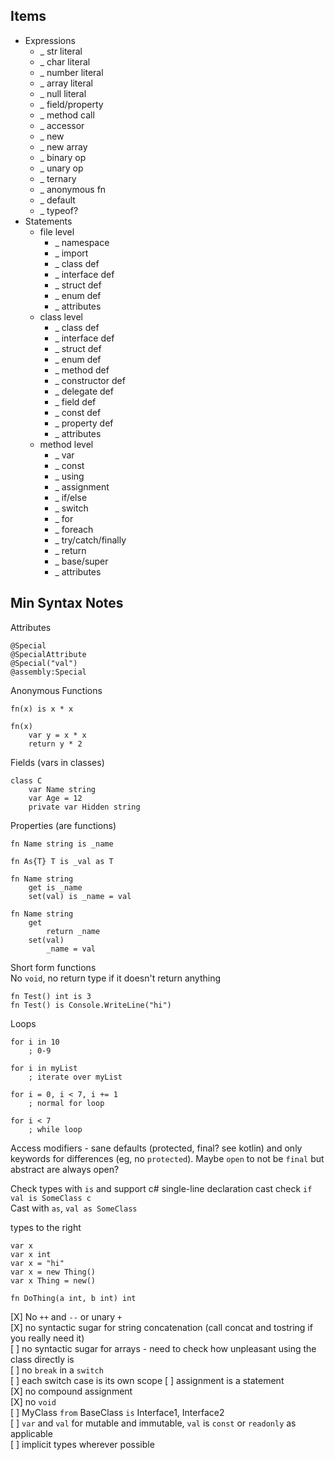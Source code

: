 ## Items

* Expressions
    * _ str literal
    * _ char literal
    * _ number literal
    * _ array literal
    * _ null literal
    * _ field/property
    * _ method call
    * _ accessor
    * _ new
    * _ new array
    * _ binary op
    * _ unary op
    * _ ternary
    * _ anonymous fn
    * _ default
    * _ typeof?
* Statements
    * file level
        * _ namespace
        * _ import
        * _ class def
        * _ interface def
        * _ struct def
        * _ enum def
        * _ attributes
    * class level
        * _ class def
        * _ interface def
        * _ struct def
        * _ enum def
        * _ method def
        * _ constructor def
        * _ delegate def
        * _ field def
        * _ const def
        * _ property def
        * _ attributes
    * method level
        * _ var
        * _ const
        * _ using
        * _ assignment
        * _ if/else
        * _ switch
        * _ for
        * _ foreach
        * _ try/catch/finally
        * _ return
        * _ base/super
        * _ attributes

## Min Syntax Notes

Attributes
```
@Special
@SpecialAttribute
@Special("val")
@assembly:Special
```

Anonymous Functions
```
fn(x) is x * x

fn(x)
    var y = x * x
    return y * 2
```

Fields (vars in classes)
```
class C
    var Name string
    var Age = 12
    private var Hidden string
```

Properties (are functions)
```
fn Name string is _name

fn As{T} T is _val as T

fn Name string
    get is _name
    set(val) is _name = val

fn Name string
    get
        return _name
    set(val)
        _name = val
```

Short form functions  
No `void`, no return type if it doesn't return anything
```
fn Test() int is 3
fn Test() is Console.WriteLine("hi")
```

Loops
```
for i in 10
    ; 0-9

for i in myList
    ; iterate over myList

for i = 0, i < 7, i += 1
    ; normal for loop

for i < 7
    ; while loop
```

Access modifiers - sane defaults (protected, final? see kotlin) and only keywords for differences (eg, no `protected`). Maybe `open` to not be `final` but abstract are always open?

Check types with `is` and support c# single-line declaration cast check `if val is SomeClass c`  
Cast with `as`, `val as SomeClass`

types to the right
```
var x
var x int
var x = "hi"
var x = new Thing()
var x Thing = new()

fn DoThing(a int, b int) int
```

[X] No `++` and `--` or unary `+`  
[X] no syntactic sugar for string concatenation (call concat and tostring if you really need it)  
[ ] no syntactic sugar for arrays - need to check how unpleasant using the class directly is  
[ ] no `break` in a `switch`  
[ ] each switch case is its own scope
[ ] assignment is a statement  
[X] no compound assignment  
[X] no `void`  
[ ] MyClass `from` BaseClass `is` Interface1, Interface2  
[ ] `var` and `val` for mutable and immutable, `val` is `const` or `readonly` as applicable  
[ ] implicit types wherever possible
